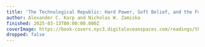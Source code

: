 ```yaml
---
title: 'The Technological Republic: Hard Power, Soft Belief, and the Future of the West'
author: Alexander C. Karp and Nicholas W. Zamiska
finished: 2025-03-13T00:00:00.000Z
coverImage: https://book-covers.nyc3.digitaloceanspaces.com/readings/the-technological-republic-01.jpg
dropped: false
---
```


